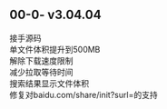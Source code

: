 ## 00-0- v3.04.04
接手源码<br/>
单文件体积提升到500MB<br/>
解除下载速度限制<br/>
减少拉取等待时间<br/>
搜索结果显示文件体积<br/>
修复对baidu.com/share/init?surl=的支持<br/>
